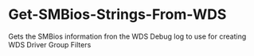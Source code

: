 # Get-SMBios-Strings-From-WDS
Gets the SMBios information fron the WDS Debug log to use for creating WDS Driver Group Filters
